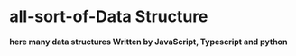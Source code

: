 # all-sort-of-Data Structure
**here many data structures Written by JavaScript, Typescript and python**
